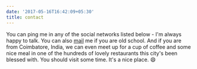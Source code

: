 ```yaml
---
date: '2017-05-16T16:42:09+05:30'
title: contact
---
```


You can ping me in any of the social networks listed below - I'm always happy to talk. You can also [mail](mailto:rajshrimohanks@gmail.com) me if you are old school. And if you are from Coimbatore, India, we can even meet up for a cup of coffee and some nice meal in one of the hundreds of lovely restaurants this city's been blessed with. You should visit some time. It's a nice place. :smile:
